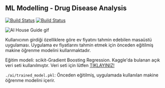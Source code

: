 ## ML Modelling - Drug Disease Analysis

[![Build Status](https://img.shields.io/badge/lang-T%C3%BCrk%C3%A7e-red)](https://github.com/BerkKilicoglu/AI-House-Guide-Application/blob/main/README.tr.md) [![Build Status](https://img.shields.io/badge/lang-English-blue)](https://github.com/BerkKilicoglu/AI-House-Guide-Application/blob/main/README.md)

![AI House Guide gif](https://media.giphy.com/media/gdg2kZnGXGXFfh3nOX/giphy.gif)

Kullanıcının girdiği özelliklere göre ev fiyatını tahmin edebilen masaüstü uygulaması. Uygulama ev fiyatlarını tahmin etmek için önceden eğitilmiş makine öğrenme modelini kullanmaktadır.

Eğitim modeli: scikit-Gradient Boosting Regression. Kaggle'da bulanan açık veri seti kullanılmıştır. Veri seti için lütfen [TIKLAYINIZ!](https://www.kaggle.com/competitions/house-prices-advanced-regression-techniques/data)

`./ai/trained_model.pkl`: Önceden eğitilmiş, uygulamada kullanılan makine öğrenme modelini içerir.
